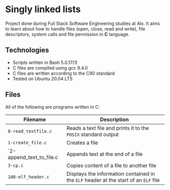 # Singly linked lists

Project done during Full Stack Software Engineering studies at Alx. It aims to learn about how to handle files (open, close, read and write), file descriptors, system calls and file permission in **C** language.

## Technologies

* Scripts written in Bash 5.0.17(1)
* C files are compiled using gcc 9.4.0
* C files are written according to the C90 standard
* Tested on Ubuntu 20.04 LTS

## Files

All of the following are programs written in C:

Filename | Description
--- | ---
`0-read_textfile.c` | Reads a text file and prints it to the `POSIX` standard output
`1-create_file.c` | Creates a file
`2-append_text_to_file.c | Appends text at the end of a file
`3-cp.c` | Copies content of a file to another file
`100-elf_header.c` | Displays the information contained in the `ELF` header at the start of an `ELF` file
